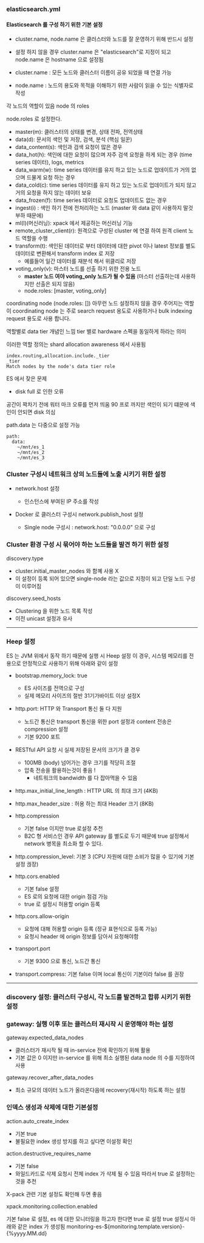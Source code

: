 ### elasticsearch.yml

#### Elasticsearch 를 구성 하기 위한 기본 설정

- cluster.name, node.name 은 클러스터와 노드를 잘 운영하기 위해 반드시 설정
- 설정 하지 않을 경우 cluster.name 은 "elasticsearch"로 지정이 되고 node.name 은 hostname 으로 설정됨

- cluster.name : 모든 노드와 클러스터 이름이 공유 되었을 때 연결 가능
- node.name : 노드의 용도와 목적을 이해하기 위한 사람이 읽을 수 있는 식별자로 작성

각 노드의 역할이 있음 node 의 roles

node.roles 로 설정한다.

- master(m): 클러스터의 상태를 변경, 상태 전파, 전역상태
- data(d): 문서의 색인 및 저장, 검색, 분석 (핵심 일꾼)
- data_content(s): 색인과 검색 요청이 많은 경우
- data_hot(h): 색인에 대한 요청이 많으며 자주 검색 요청을 하게 되는 경우 (time series 데이터), logs, metrics
- data_warm(w): time series 데이터를 유지 하고 있는 노드로 업데이트가 거의 없으며 드물게 요청 하는 경우
- data_cold(c): time series 데이터를 유지 하고 있는 노드로 업데이트가 되지 않고 거의 요청을 하지 않는 데이터 보유
- data_frozen(f): time series 데이터로 요청도 업데이트도 없는 경우
- ingest(i) : 색인 하기 전에 전처리하는 노드 (master 와 data 같이 사용하지 말것 부하 때문에)
- ml(l)(머신러닝): xpack 에서 제공하는 머신러닝 기능
- remote_cluster_client(r): 원격으로 구성된 cluster 에 연결 하여 원격 client 노드 역할을 수행
- transform(t): 색인된 데이터로 부터 데이터에 대한 pivot 이나 latest 정보를 별도 데이터로 변환해서 transform index 로 저장
    - 예를들어 일간 데이터를 재분석 해서 위클리로 저장
- voting_only(v): 마스터 노드를 선출 하기 위한 전용 노드
    - **master 노드 여야 voting_only 노드가 될 수 있음** (마스터 선출하는데 사용하지만 선출은 되지 않음)
    - node.roles: [master, voting_only]

coordinating node (node.roles: []) 아무런 노드 설정하지 않을 경우 주어지는 역할
이 coordinating node 는 주로 search request 용도로 사용하거나 bulk indexing request 용도로 사용 합니다.

역할별로 data tier 개념인 느낌 tier 별로 hardware 스펙을 동일하게 하라는 의미

이러한 역할 정의는 shard allocation awareness 에서 사용됨

```
index.routing,allocation.include._tier
_tier
Match nodes by the node's data tier role

```

ES 에서 잦은 문제

- disk full 로 인한 오류

공간이 꽉차기 전에 워터 마크 오류를 먼저 띄움
90 프로 까지만 색인이 되기 떄문에 색인이 안되면 disk 의심

path.data 는 다중으로 설정 가능

```
path: 
  data:
    ~/mnt/es_1
    ~/mnt/es_2
    ~/mnt/es_3
```

### Cluster 구성시 네트워크 상의 노드들에 노출 시키기 위한 설정

- network.host 설정
    - 인스턴스에 부여된 IP 주소를 작성

- Docker 로 클러스터 구성시 network.publish_host 설정
    - Single node 구성시 : network.host: "0.0.0.0" 으로 구성

### Cluster 환경 구성 시 묶어야 하는 노드들을 발견 하기 위한 설정

discovery.type

- cluster.initial_master_nodes 와 함꼐 사용 X
- 이 설정이 등록 되어 있으면 single-node 라는 값으로 지정이 되고 단일 노드 구성이 이루어짐

discovery.seed_hosts

- Clustering 을 위한 노드 목록 작성
- 이전 unicast 설정과 유사

---

### Heep 설정

ES 는 JVM 위에서 동작 하기 때문에 실행 시 Heep 설정
이 경우, 시스템 메모리를 전용으로 안정적으로 사용하기 위해 아래와 같이 설정

- bootstrap.memory_lock: true
    - ES 사이즈를 전역으로 구성
    - 실제 메모리 사이즈의 절반 31기가바이트 이상 설정X
- http.port: HTTP 와 Transport 통신 둘 다 지원
    - 노드간 통신은 transport 통신을 위한 port 설정과 content 전송은 compression 설정
    - 기본 9200 포트
- RESTful API 요청 시 실제 저장된 문서의 크기가 클 경우
    - 100MB (body) 넘어가는 경우 크기를 적당히 조절
    - 압축 전송을 활용하는것이 좋음 !
        - 네트워크의 bandwidth 를 다 잡아먹을 수 있음

- http.max_initial_line_length : HTTP URL 의 최대 크기 (4KB)
- http.max_header_size : 허용 하는 최대 Header 크기 (8KB)
- http.compression
    - 기본 false 이지만 true 로설정 추천
    - B2C 형 서비스인 경우 API gateway 를 별도로 두기 때문에 true 설정해서 network 병목을 최소화 할 수 있다.
- http.compression_level: 기본 3 (CPU 자원에 대한 소비가 많을 수 있기에 기본 설정 궎장)
- http.cors.enabled
    - 기본 false 설정
    - ES 로의 요청에 대한 origin 점검 가능
    - true 로 설정시 허용할 origin 등록
- http.cors.allow-origin
    - 요청에 대해 허용할 origin 등록 (정규 표현식으로 등록 가능)
    - 요청시 header 에 origin 정보를 담아서 요청해야함
- transport.port
    - 기본 9300 으로 통신, 노드간 통신
- transport.compress: 기본 false 이며 local 통신이 기본이라 false 를 권장

----

### discovery 설정: 클러스터 구성시, 각 노드를 발견하고 합류 시키기 위한 설정

### gateway: 실행 이후 또는 클러스터 재시작 시 운영해야 하는 설정

gateway.expected_data_nodes

- 클러스터가 재시작 될 때 in-service 전에 확인하기 위해 활용
- 기본 값은 0 이지만 in-service 를 위해 최소 실행된 data node 의 수를 지정하여 사용

gateway.recover_after_data_nodes

- 최소 규모의 데이터 노드가 올라온다음에 recovery(재시작) 하도록 하는 설정

### 인덱스 생성과 삭제에 대한 기본설정

action.auto_create_index

- 기본 true
- 불필요한 index 생성 방지를 하고 싶다면 이설정 확인

action.destructive_requires_name

- 기본 false
- 와일드카드로 삭제 요청시 전체 index 가 삭제 될 수 있음 따라서 true 로 설정하는것을 추천

X-pack 관련 기본 설정도 확인해 두면 좋음

xpack.monitoring.collection.enabled

기본 false 로 설정, es 에 대한 모니터링을 하고자 한다면 true 로 설정
true 설정시 아래와 같은 index 가 생성됨
monitoring-es-${monitoring.template.version}-{%yyyy.MM.dd}


